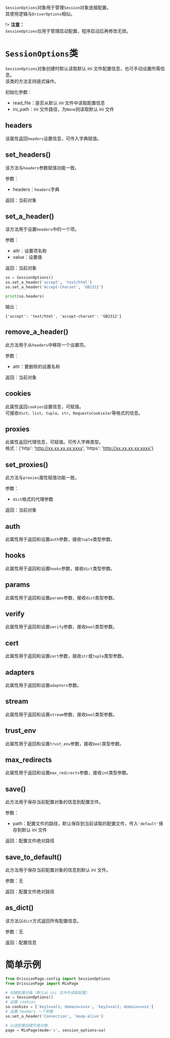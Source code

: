 `SessionOptions`对象用于管理`Session`对象连接配置。  
其使用逻辑与`DriverOptions`相似。

!> **注意：** <br>`SessionOptions`仅用于管理启动配置，程序启动后再修改无效。

# `SessionOptions`类

`SessionOptions`对象创建时默认读取默认 ini 文件配置信息，也可手动设置所需信息。  
该类的方法支持链式操作。

初始化参数：

- read_file：是否从默认 ini 文件中读取配置信息
- ini_path：ini 文件路径，为`None`则读取默认 ini 文件



## headers

该属性返回`headers`设置信息，可传入字典赋值。

## set_headers()

该方法与`headers`参数赋值功能一致。

参数：

- headers：`headers`字典

返回：当前对象

## set_a_header()

该方法用于设置`headers`中的一个项。

参数：

- attr：设置项名称
- value：设置值

返回：当前对象

```python
so = SessionOptions()
so.set_a_header('accept', 'text/html')
so.set_a_header('Accept-Charset', 'GB2312')

print(so.headers)
```

输出：

```
{'accept': 'text/html', 'accept-charset': 'GB2312'}
```

## remove_a_header()

此方法用于从`headers`中移除一个设置项。

参数：

- attr：要删除的设置名称

返回：当前对象

## cookies

此属性返回`cookies`设置信息，可赋值。  
可接收`dict`、`list`、`tuple`、`str`、`RequestsCookieJar`等格式的信息。

## proxies

此属性返回代理信息，可赋值。可传入字典类型。  
格式：{'http': 'http://xx.xx.xx.xx:xxxx', 'https': 'http://xx.xx.xx.xx:xxxx'}

## set_proxies()

此方法与`proxies`属性赋值功能一致。

参数：

- `dict`格式的代理参数

返回：当前对象

## auth

此属性用于返回和设置`auth`参数，接收`tuple`类型参数。

## hooks

此属性用于返回和设置`hooks`参数，接收`dict`类型参数。

## params

此属性用于返回和设置`params`参数，接收`dict`类型参数。

## verify

此属性用于返回和设置`verify`参数，接收`bool`类型参数。

## cert

此属性用于返回和设置`cert`参数，接收`str`或`tuple`类型参数。

## adapters

此属性用于返回和设置`adapters`参数。

## stream

此属性用于返回和设置`stream`参数，接收`bool`类型参数。

## trust_env

此属性用于返回和设置`trust_env`参数，接收`bool`类型参数。

## max_redirects

此属性用于返回和设置`max_redirects`参数，接收`int`类型参数。

## save()

此方法用于保存当前配置对象的信息到配置文件。

参数：

- path：配置文件的路径，默认保存到当前读取的配置文件，传入`'default'`保存到默认 ini 文件

返回：配置文件绝对路径

## save_to_default()

此方法用于保存当前配置对象的信息到默认 ini 文件。

参数：无

返回：配置文件绝对路径

## as_dict()

该方法以`dict`方式返回所有配置信息。

参数：无

返回：配置信息

# 简单示例

```python
from DrissionPage.config import SessionOptions
from DrissionPage import MixPage

# 创建配置对象（默认从 ini 文件中读取配置）
so = SessionOptions()
# 设置 cookies
so.cookies = ['key1=val1; domain=xxxx', 'key2=val2; domain=xxxx']
# 设置 headers 一个参数
so.set_a_header('Connection', 'keep-alive')

# 以该配置创建页面对象
page = MixPage(mode='s', session_options=so)
```

